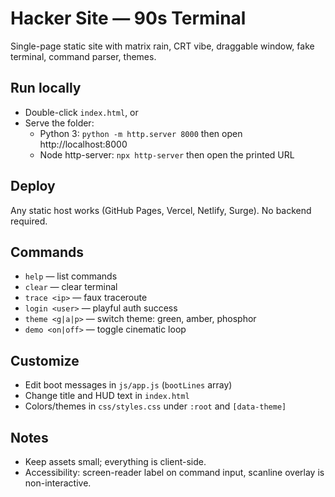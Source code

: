 # Hacker Site — 90s Terminal
Single-page static site with matrix rain, CRT vibe, draggable window, fake terminal, command parser, themes.

## Run locally
- Double-click `index.html`, or
- Serve the folder:
  - Python 3: `python -m http.server 8000` then open http://localhost:8000
  - Node http-server: `npx http-server` then open the printed URL

## Deploy
Any static host works (GitHub Pages, Vercel, Netlify, Surge). No backend required.

## Commands
- `help` — list commands
- `clear` — clear terminal
- `trace <ip>` — faux traceroute
- `login <user>` — playful auth success
- `theme <g|a|p>` — switch theme: green, amber, phosphor
- `demo <on|off>` — toggle cinematic loop

## Customize
- Edit boot messages in `js/app.js` (`bootLines` array)
- Change title and HUD text in `index.html`
- Colors/themes in `css/styles.css` under `:root` and `[data-theme]`

## Notes
- Keep assets small; everything is client-side.
- Accessibility: screen-reader label on command input, scanline overlay is non-interactive.
